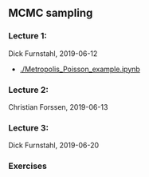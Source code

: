 ## MCMC sampling

### Lecture 1: 
Dick Furnstahl, 2019-06-12
* [./Metropolis_Poisson_example.ipynb](./Metropolis_Poisson_example.ipynb)

### Lecture 2: 
Christian Forssen, 2019-06-13

### Lecture 3: 
Dick Furnstahl, 2019-06-20

### Exercises
